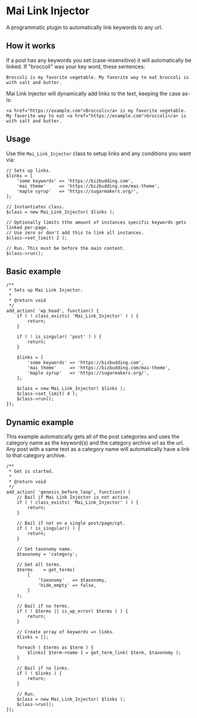 # Mai Link Injector
A programmatic plugin to automatically link keywords to any url.

## How it works
If a post has any keywords you set (case-insensitive) it will automatically be linked. If "broccoli" was your key word, these sentences:

```
Broccoli is my favorite vegetable. My favorite way to eat broccoli is with salt and butter.
```

Mai Link Injector will dynamically add links to the text, keeping the case as-is:

```
<a href="https://example.com">Broccoli</a> is my favorite vegetable. My favorite way to eat <a href="https://example.com">broccoli</a> is with salt and butter.
```

## Usage

Use the `Mai_Link_Injector` class to setup links and any conditions you want via:
```
// Sets up links.
$links = [
	'some keywords' => 'https://bizbudding.com',
	'mai theme'     => 'https://bizbudding.com/mai-theme',
	'maple syrup'   => 'https://sugarmakers.org/',
];

// Instantiates class.
$class = new Mai_Link_Injector( $links );

// Optionally limits tthe amount of instances specific keywords gets linked per-page.
// Use zero or don't add this to link all instances.
$class->set_limit( 2 );

// Run. This must be before the main content.
$class->run();
```

## Basic example
```
/**
 * Sets up Mai Link Injector.
 *
 * @return void
 */
add_action( 'wp_head', function() {
	if ( ! class_exists( 'Mai_Link_Injector' ) ) {
		return;
	}

	if ( ! is_singular( 'post' ) ) {
		return;
	}

	$links = [
		'some keywords' => 'https://bizbudding.com',
		'mai theme'     => 'https://bizbudding.com/mai-theme',
		'maple syrup'   => 'https://sugarmakers.org/',
	];

	$class = new Mai_Link_Injector( $links );
	$class->set_limit( 4 );
	$class->run();
});
```

## Dynamic example
This example automatically gets all of the post categories and uses the category name as the keyword(s) and the category archive url as the url. Any post with a same text as a category name will automatically have a link to that category archive.

```
/**
 * Get is started.
 *
 * @return void
 */
add_action( 'genesis_before_loop', function() {
	// Bail if Mai Link Injector is not active.
	if ( ! class_exists( 'Mai_Link_Injector' ) ) {
		return;
	}

	// Bail if not on a single post/page/cpt.
	if ( ! is_singular() ) {
		return;
	}

	// Set taxonomy name.
	$taxonomy = 'category';

	// Get all terms.
	$terms    = get_terms(
		[
			'taxonomy'   => $taxonomy,
			'hide_empty' => false,
		]
	);

	// Bail if no terms.
	if ( ! $terms || is_wp_error( $terms ) ) {
		return;
	}

	// Create array of keywords => links.
	$links = [];

	foreach ( $terms as $term ) {
		$links[ $term->name ] = get_term_link( $term, $taxonomy );
	}

	// Bail if no links.
	if ( ! $links ) {
		return;
	}

	// Run.
	$class = new Mai_Link_Injector( $links );
	$class->run();
});
```
